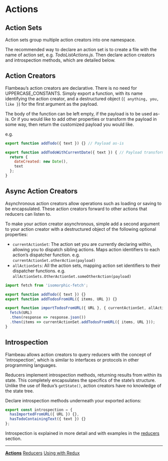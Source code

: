 # Actions

## Action Sets

Action sets group multiple action creators into one namespace.

The recommended way to declare an action set is to create a file with the name
of action set, e.g. *TodoListActions.js*. Then declare action creators and
introspection methods, which are detailed below.

## Action Creators

Flambeau’s action creators are declarative. There is no need for
UPPERCASE_CONSTANTS. Simply export a function, with its name identifying the
action creator, and a destructured object (`{ anything, you, like }`) for the
first argument as the payload.

The body of the function can be left empty, if the payload is to be used as-is.
Or if you would like to add other properties or transform the payload in some
way, then return the customized payload you would like.

e.g.
```javascript
export function addTodo({ text }) {} // Payload as-is

export function addTodoWithCurrentDate({ text }) { // Payload transformed
  return {
    dateCreated: new Date(),
    text
  };
}
```

## Async Action Creators

Asynchronous action creators allow operations such as loading or saving to be
encapsulated.
These action creators forward to other actions that reducers can listen to.

To make your action creator asynchronous, simple add a second argument to your action creator with a destructured object
of the following optional properties:
- `currentActionSet`: The action set you are currently declaring within,
allowing you to dispatch sibling actions. Maps action identifiers to each action’s
dispatcher function. e.g. `currentActionSet.otherAction(payload)`
- `allActionSets`: All the action sets, mapping action set identifiers to their dispatcher functions. e.g. `allActionSets.OtherActionSet.someOtherAction(payload)`

```javascript
import fetch from 'isomorphic-fetch';

export function addTodo({ text }) {}
export function addTodosFromURL({ items, URL }) {}

export function importTodosFromURL({ URL }, { currentActionSet, allActionSets }) {
  fetch(URL)
  .then(response => response.json())
  .then(items => currentActionSet.addTodosFromURL({ items, URL }));
}
```

## Introspection

Flambeau allows action creators to query reducers with the concept of
'introspection', which is similar to interfaces or protocols in other
programming languages.

Reducers implement introspection methods, returning results from within its
state. This completely encapsulates the specifics of the state’s structure.
Unlike the use of Redux’s `getState()`, action creators have no knowledge
of the state tree.

Declare introspection methods underneath your exported actions:
```javascript
export const introspection = {
  hasImportedFromURL({ URL }) {},
  hasTodoContainingText({ text }) {}
};
```

Introspection is explained in more detail and with examples in the
[reducers](reducers.md#introspection)
section.

---

**[Actions](actions.md)**
[Reducers](reducers.md)
[Using with Redux](redux.md)
